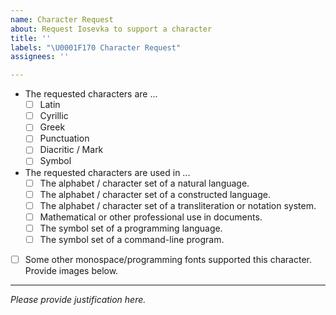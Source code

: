 ```yaml
---
name: Character Request
about: Request Iosevka to support a character
title: ''
labels: "\U0001F170️ Character Request"
assignees: ''

---
```


- The requested characters are ...
  - [ ] Latin
  - [ ] Cyrillic
  - [ ] Greek
  - [ ] Punctuation
  - [ ] Diacritic / Mark
  - [ ] Symbol
- The requested characters are used in ...
  - [ ] The alphabet / character set of a natural language.
  - [ ] The alphabet / character set of a constructed language.
  - [ ] The alphabet / character set of a transliteration or notation system.
  - [ ] Mathematical or other professional use in documents.
  - [ ] The symbol set of a programming language.
  - [ ] The symbol set of a command-line program.
- [ ] Some other monospace/programming fonts supported this character. Provide images below.

------

*Please provide justification here.*
